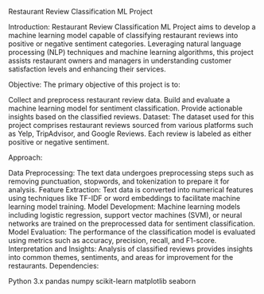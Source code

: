 Restaurant Review Classification ML Project

Introduction:
Restaurant Review Classification ML Project aims to develop a machine learning model capable of classifying restaurant reviews into positive or negative sentiment categories. Leveraging natural language processing (NLP) techniques and machine learning algorithms, this project assists restaurant owners and managers in understanding customer satisfaction levels and enhancing their services.

Objective:
The primary objective of this project is to:

Collect and preprocess restaurant review data.
Build and evaluate a machine learning model for sentiment classification.
Provide actionable insights based on the classified reviews.
Dataset:
The dataset used for this project comprises restaurant reviews sourced from various platforms such as Yelp, TripAdvisor, and Google Reviews. Each review is labeled as either positive or negative sentiment.

Approach:

Data Preprocessing: The text data undergoes preprocessing steps such as removing punctuation, stopwords, and tokenization to prepare it for analysis.
Feature Extraction: Text data is converted into numerical features using techniques like TF-IDF or word embeddings to facilitate machine learning model training.
Model Development: Machine learning models including logistic regression, support vector machines (SVM), or neural networks are trained on the preprocessed data for sentiment classification.
Model Evaluation: The performance of the classification model is evaluated using metrics such as accuracy, precision, recall, and F1-score.
Interpretation and Insights: Analysis of classified reviews provides insights into common themes, sentiments, and areas for improvement for the restaurants.
Dependencies:

Python 3.x
pandas
numpy
scikit-learn
matplotlib
seaborn
